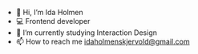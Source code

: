 - 👋 Hi, I’m Ida Holmen
- 💻 Frontend developer
- 🌱 I’m currently studying Interaction Design
- 📫 How to reach me idaholmenskjervold@gmail.com

<!---
IdaHolmen/IdaHolmen is a ✨ special ✨ repository because its `README.md` (this file) appears on your GitHub profile.
You can click the Preview link to take a look at your changes.
--->
